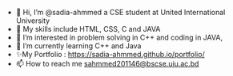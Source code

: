 - 👋 Hi, I’m @sadia-ahmmed a CSE student at United International University 
- 💞️ My skills include HTML, CSS, C and JAVA
- 👀 I’m interested in problem solving in C++ and coding in JAVA,
- 🌱 I’m currently learning C++ and  Java 
- ✨My Portfolio : https://sadia-ahmmed.github.io/portfolio/
- 📫 How to reach me sahmmed201146@bscse.uiu.ac.bd

<!---
sadia-ahmmed/sadia-ahmmed is a ✨ special ✨ repository because its `README.md` (this file) appears on your GitHub profile.
You can click the Preview link to take a look at your changes.
--->
